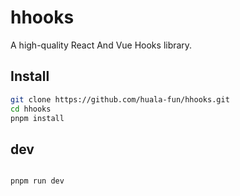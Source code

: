 #  hhooks

A high-quality React And Vue Hooks library.


## Install

```bash
git clone https://github.com/huala-fun/hhooks.git
cd hhooks
pnpm install
```


## dev

```bash

pnpm run dev
```
